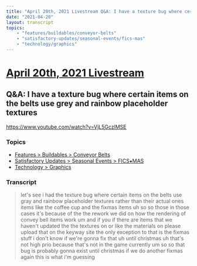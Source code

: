 ```yaml
---
title: "April 20th, 2021 Livestream Q&A: I have a texture bug where certain items on the belts use grey and rainbow placeholder textures"
date: "2021-04-20"
layout: transcript
topics:
    - "features/buildables/conveyor-belts"
    - "satisfactory-updates/seasonal-events/fics-mas"
    - "technology/graphics"
---
```

# [April 20th, 2021 Livestream](../2021-04-20.md)
## Q&A: I have a texture bug where certain items on the belts use grey and rainbow placeholder textures
https://www.youtube.com/watch?v=VjL5GczlMSE

### Topics
* [Features > Buildables > Conveyor Belts](../topics/features/buildables/conveyor-belts.md)
* [Satisfactory Updates > Seasonal Events > FICS⁕MAS](../topics/satisfactory-updates/seasonal-events/fics-mas.md)
* [Technology > Graphics](../topics/technology/graphics.md)

### Transcript

> let's see i had the texture bug where certain items on the belts use gray and rainbow placeholder textures rather than their actual ones items like the coffee cup and the fixmas items uh so so those in those cases it's because of the the rework we did on how the rendering of convey bell items work um and if you if there are items that we haven't updated the the textures on or like the materials on please upload that on the keyway site the only exception to that is the fixmas stuff i don't know if we're gonna fix that uh until christmas uh that's not high prio because that's not in the game currently um so so that bug is probably gonna exist until christmas if we do another fixmas again this is what i'm guessing
